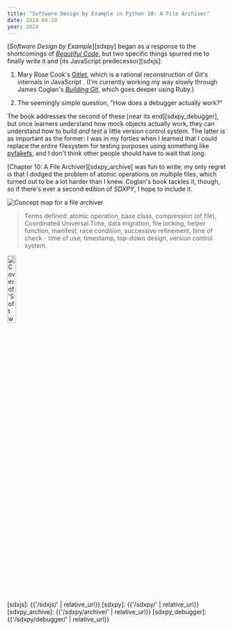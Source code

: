 ```yaml
---
title: "Software Design by Example in Python 10: A File Archiver"
date: 2024-04-10
year: 2024
---
```


[*Software Design by Example*][sdxpy] began as a response to the shortcomings of [*Beautiful Code*][bc],
but two specific things spurred me to finally write it and [its JavaScript predecessor][sdxjs]:

1.  Mary Rose Cook's [Gitlet][gitlet],
    which is a rational reconstruction of Git's internals in JavaScript	.
    (I'm currently working my way slowly through James Coglan's [*Building Git*][building_git],
    which goes deeper using Ruby.)

2.  The seemingly simple question, "How does a debugger actually work?"

The book addresses the second of these [near its end][sdxpy_debugger],
but once learners understand how mock objects actually work,
they can understand how to build *and test* a little version control system.
The latter is as important as the former:
I was in my forties when I learned that
I could replace the entire filesystem for testing purposes
using something like [pyfakefs][pyfakefs],
and I don't think other people should have to wait that long.

[Chapter 10: A File Archiver][sdxpy_archive] was fun to write;
my only regret is that I dodged the problem of atomic operations on multiple files,
which turned out to be a lot harder than I knew.
Coglan's book tackles it,
though,
so if there's ever a second edition of *SDXPY*,
I hope to include it.

<img class="centered" src="{{'/sdxpy/archive/concept_map.svg' | relative_url}}" alt="Concept map for a file archiver"/>

> Terms defined: atomic operation, base class, compression (of file), Coordinated Universal Time, data migration, file locking, helper function, manifest, race condition, successive refinement, time of check - time of use, timestamp, top-down design, version control system.

<a href="https://www.routledge.com/Software-Design-by-Example-A-Tool-Based-Introduction-with-Python/Wilson/p/book/9781032725215"><img src="{{'/sdxpy/sdxpy-cover.png' | relative_url}}" alt="Cover of 'Software Design by Example'" width="20%" class="centered">
</a>

[bc]: https://www.oreilly.com/library/view/beautiful-code/9780596510046/
[building_git]: https://shop.jcoglan.com/building-git/
[gitlet]: http://gitlet.maryrosecook.com/
[pyfakefs]: https://pytest-pyfakefs.readthedocs.io/
[sdxjs]: {{'/sdxjs/' | relative_url}}
[sdxpy]: {{'/sdxpy/' | relative_url}}
[sdxpy_archive]: {{'/sdxpy/archive/' | relative_url}}
[sdxpy_debugger]: {{'/sdxpy/debugger/' | relative_url}}
